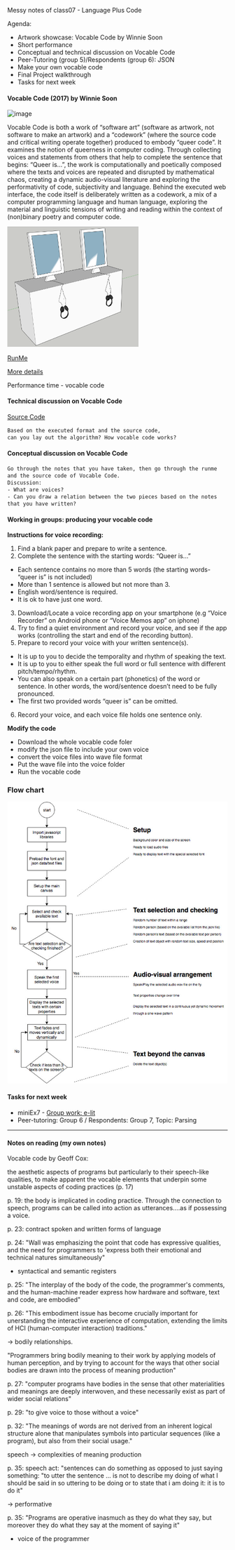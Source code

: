 Messy notes of class07 - Language Plus Code

Agenda:
- Artwork showcase: Vocable Code by Winnie Soon
- Short performance
- Conceptual and technical discussion on Vocable Code 
- Peer-Tutoring (group 5)/Respondents (group 6): JSON
- Make your own vocable code
- Final Project walkthrough
- Tasks for next week

#### Vocable Code (2017) by Winnie Soon
![image](http://siusoon.net/wp-content/uploads/2017/10/vocablecode.png)

Vocable Code is both a work of “software art” (software as artwork, not software to make an artwork) and a “codework” (where the source code and critical writing operate together) produced to embody “queer code”. It examines the notion of queerness in computer coding. Through collecting voices and statements from others that help to complete the sentence that begins: “Queer is…”, the work is computationally and poetically composed where the texts and voices are repeated and disrupted by mathematical chaos, creating a dynamic audio-visual literature and exploring the performativity of code, subjectivity and language. Behind the executed web interface, the code itself is deliberately written as a codework, a mix of a computer programming language and human language, exploring the material and linguistic tensions of writing and reading within the context of (non)binary poetry and computer code.

<img src="https://github.com/AUAP/AP2018/blob/master/class07/setup.png" width="300px">

[RunMe](https://rawgit.com/siusoon/VocableCode/master/vocablecode_program/index.html)

[More details](https://github.com/siusoon/VocableCode)

Performance time - vocable code

#### Technical discussion on Vocable Code

[Source Code](https://github.com/siusoon/VocableCode/tree/master/vocablecode_program)

```
Based on the executed format and the source code, 
can you lay out the algorithm? How vocable code works? 
```

#### Conceptual discussion on Vocable Code 
```
Go through the notes that you have taken, then go through the runme and the source code of Vocable Code.
Discussion: 
- What are voices? 
- Can you draw a relation between the two pieces based on the notes that you have written? 
```

#### Working in groups: producing your vocable code

**Instructions for voice recording:**
1.	Find a blank paper and prepare to write a sentence.
2.	Complete the sentence with the starting words: “Queer is…”
  - Each sentence contains no more than 5 words (the starting words- “queer is” is not included)
  -	More than 1 sentence is allowed but not more than 3.
  -	English word/sentence is required.
  -	It is ok to have just one word.
3.	Download/Locate a voice recording app on your smartphone (e.g “Voice Recorder” on Android phone or “Voice Memos app” on iphone)
4.	Try to find a quiet environment and record your voice, and see if the app works (controlling the start and end of the recording button).
5.	Prepare to record your voice with your written sentence(s).
  -	It is up to you to decide the temporality and rhythm of speaking the text.
  -	It is up to you to either speak the full word or full sentence with different pitch/tempo/rhythm.
  -	You can also speak on a certain part (phonetics) of the word or sentence. In other words, the word/sentence doesn’t need to be fully pronounced. 
  -	The first two provided words “queer is” can be omitted. 
6.	Record your voice, and each voice file holds one sentence only.

**Modify the code**
- Download the whole vocable code foler
- modify the json file to include your own voice
- convert the voice files into wave file format
- Put the wave file into the voice folder 
- Run the vocable code 

### Flow chart
![image3](https://github.com/siusoon/VocableCode/blob/master/Flow_Chart_of_Vocable%20Code.jpg)

#### Tasks for next week
- miniEx7 - [Group work: e-lit](https://github.com/AUAP/AP2018/blob/master/all_miniex/mini_ex7.md)
- Peer-tutoring: Group 6 / Respondents: Group 7, Topic: Parsing

---
#### Notes on reading (my own notes)
Vocable code by Geoff Cox:

the aesthetic aspects of programs but particularly to their speech-like qualities, to make apparent the vocable elements that underpin some unstable aspects of coding practices (p. 17)

p. 19: the body is implicated in coding practice. Through the connection to speech, programs can be called into action as utterances....as if possessing a voice.

p. 23: contract spoken and written forms of language

p. 24: "Wall was emphasizing the point that code has expressive qualities, and the need for programmers to 'express both their emotional and technical natures simultaneously"

- syntactical and semantic registers

p. 25: "The interplay of the body of the code, the programmer's comments, and the human-machine reader express how hardware and software, text and code, are embodied"

p. 26: "This embodiment issue has become crucially important for unerstanding the interactive experience of computation, extending the limits of HCI (human-computer interaction) traditions."

-> bodily relationships.

"Programmers bring bodily meaning to their work by applying models of human perception, and by trying to account for the ways that other social bodies are drawn into the process of meaning production"

p. 27: "computer programs have bodies in the sense that other materialities and meanings are deeply interwoven, and these necessarily exist as part of wider social relations"

p. 29: "to give voice to those without a voice"

p. 32: "The meanings of words are not derived from an inherent logical structure alone that manipulates symbols into particular sequences (like a program), but also from their social usage."

speech -> complexities of meaning production

p. 35: speech act: "sentences can do something as opposed to just saying something: "to utter the sentence ... is not to describe my doing of what I should be said in so uttering to be doing or to state that i am doing it: it is to do it"

-> performative

p. 35: "Programs are operative inasmuch as they do what they say, but moreover they do what they say at the moment of saying it"

- voice of the programmer

